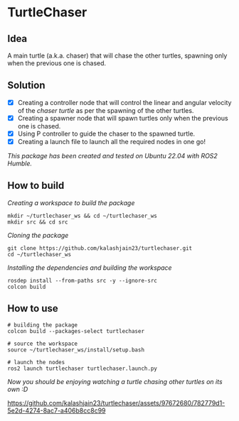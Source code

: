 # **TurtleChaser**

## **Idea**
A main turtle (a.k.a. chaser) that will chase the other turtles, spawning only when the previous one is chased.

## **Solution**  
- [x] Creating a controller node that will control the linear and angular velocity of the *chaser turtle* as per the spawning of the other turtles.
- [x] Creating a spawner node that will spawn turtles only when the previous one is chased.
- [x] Using P controller to guide the chaser to the spawned turtle.
- [x] Creating a launch file to launch all the required nodes in one go!

*This package has been created and tested on Ubuntu 22.04 with ROS2 Humble.*

## **How to build**
*Creating a workspace to build the package*
```
mkdir ~/turtlechaser_ws && cd ~/turtlechaser_ws
mkdir src && cd src
```
*Cloning the package*
```
git clone https://github.com/kalashjain23/turtlechaser.git
cd ~/turtlechaser_ws
```
*Installing the dependencies and building the workspace*
```
rosdep install --from-paths src -y --ignore-src
colcon build
```
## **How to use**
```
# building the package
colcon build --packages-select turtlechaser

# source the workspace
source ~/turtlechaser_ws/install/setup.bash

# launch the nodes
ros2 launch turtlechaser turtlechaser.launch.py
```  
*Now you should be enjoying watching a turtle chasing other turtles on its own :D*

https://github.com/kalashjain23/turtlechaser/assets/97672680/782779d1-5e2d-4274-8ac7-a406b8cc8c99

